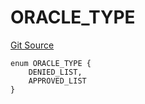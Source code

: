 # ORACLE_TYPE
[Git Source](https://github.com/thrackle-io/tron/blob/22d59d8913fec75ff35111960d6c2b98915a9f8b/src/protocol/economic/ruleProcessor/RuleCodeData.sol)


```solidity
enum ORACLE_TYPE {
    DENIED_LIST,
    APPROVED_LIST
}
```

